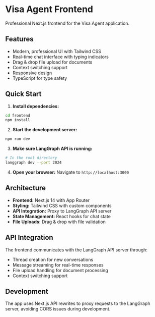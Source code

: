 # Visa Agent Frontend

Professional Next.js frontend for the Visa Agent application.

## Features

- Modern, professional UI with Tailwind CSS
- Real-time chat interface with typing indicators
- Drag & drop file upload for documents
- Context switching support
- Responsive design
- TypeScript for type safety

## Quick Start

1. **Install dependencies:**
```bash
cd frontend
npm install
```

2. **Start the development server:**
```bash
npm run dev
```

3. **Make sure LangGraph API is running:**
```bash
# In the root directory
langgraph dev --port 2024
```

4. **Open your browser:**
Navigate to `http://localhost:3000`

## Architecture

- **Frontend:** Next.js 14 with App Router
- **Styling:** Tailwind CSS with custom components
- **API Integration:** Proxy to LangGraph API server
- **State Management:** React hooks for chat state
- **File Uploads:** Drag & drop with file validation

## API Integration

The frontend communicates with the LangGraph API server through:
- Thread creation for new conversations
- Message streaming for real-time responses
- File upload handling for document processing
- Context switching support

## Development

The app uses Next.js API rewrites to proxy requests to the LangGraph server, avoiding CORS issues during development.